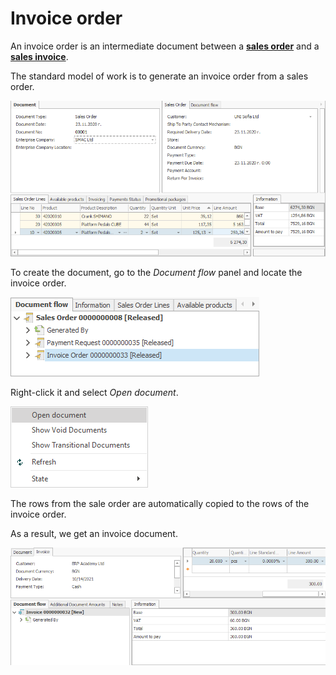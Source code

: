 # Invoice order

An invoice order is an intermediate document between a **[sales order](https://docs.erp.net/winclient/step-by-step/sales-order.html)** and a **[sales invoice](https://docs.erp.net/winclient/step-by-step/sales-invoice.html)**. 

The standard model of work is to generate an invoice order from a sales order.

![Invoice Order](pictures/io1.png)

To create the document, go to the *Document flow* panel and locate the invoice order.

![Invoice order](pictures/salesnvo.png)

Right-click it and select *Open document*.

![Invoice order](pictures/salinvo1.png)

The rows from the sale order are automatically copied to the rows of the invoice order.

As a result, we get an invoice document.

![Invoice order](pictures/salinvo5.png)

